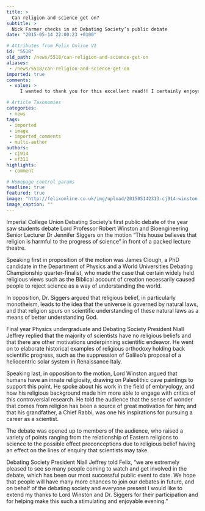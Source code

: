 ```yaml
---
title: >
  Can religion and science get on?
subtitle: >
  Nick Farmer checks in at Debating Society’s public debate
date: "2015-05-14 22:00:23 +0100"

# Attributes from Felix Online V1
id: "5518"
old_path: /news/5518/can-religion-and-science-get-on
aliases:
 - /news/5518/can-religion-and-science-get-on
imported: true
comments:
 - value: >
     I wanted to thank you for this excellent read!! I certainly enjoyed every bit of it. I've got you book-marked to look at new things you post… <br>ugg australia 6pm quiksilver http://test.negrifirman.com/?it-ugg-australia-6pm-quiksilver-3222.html,Saved as a favorite, I love your blog! <br>canada goose head office http://crownmodels.com/?usa-canada-goose-head-office-18818.html,Yet, John Wall getting spoken of as you obtain player which could turn around a operation. People merely don't recognize the amount of cash you can simply make making use of it. <br>crÃ©dits fifa gratuit http://creditsfut.com/,Maintain the good work and generating the crowd!| <br>nba 2k16 mt for sale http://www.sheffrec-cc.org.uk/modules.php?name=Forums&amp;file=viewtopic&amp;p=50804#50804

# Article Taxonomies
categories:
 - news
tags:
 - imported
 - image
 - imported_comments
 - multi-author
authors:
 - cj914
 - nf311
highlights:
 - comment

# Homepage control params
headline: true
featured: true
image: "http://felixonline.co.uk/img/upload/201505142313-cj914-winston-copy.jpg"
image_caption: ""
---
```


Imperial College Union Debating Society’s first public debate of the year saw students debate Lord Professor Robert Winston and Bioengineering Senior Lecturer Dr Jennifer Siggers on the motion “This house believes that religion is harmful to the progress of science” in front of a packed lecture theatre.

Speaking first in proposition of the motion was James Clough, a PhD candidate in the Department of Physics and a World Universities Debating Championship quarter-finalist, who made the case that certain widely held religious views such as the Biblical account of creation necessarily caused people to reject science as a way of understanding the world.

In opposition, Dr. Siggers argued that religious belief, in particularly monotheism, leads to the idea that the universe is governed by natural laws, and that religion spurs on scientific understanding of these natural laws as a means of better understanding God.

Final year Physics undergraduate and Debating Society President Niall Jeffrey replied that the majority of scientists have no religious beliefs and that there are other motivations underpinning scientific endeavor. He went on to elaborate historical examples of religious orthodoxy holding back scientific progress, such as the suppression of Galileo’s proposal of a heliocentric solar system in Renaissance Italy.

Speaking last, in opposition to the motion, Lord Winston argued that humans have an innate religiosity, drawing on Paleolithic cave paintings to support this point. He spoke about his work in the field of embryology, and how his religious background made him more able to engage with critics of this controversial research. He told the audience that the sense of wonder that comes from religion has been a source of great motivation for him; and that his grandfather, a Chief Rabbi, was one his inspirations for pursuing a career as a scientist.

The debate was opened up to members of the audience, who raised a variety of points ranging from the relationship of Eastern religions to science to the possible effect preconceptions due to religious belief having an effect on the lines of enquiry that scientists may take.

Debating Society President Niall Jeffrey told Felix, “we are extremely pleased to see so many people coming to watch and get involved in the debate, which has been our most successful public event to date. We hope that people will have many more chances to join our debates in future, and on behalf of the debating society and everyone present I would like to extend my thanks to Lord Winston and Dr. Siggers for their participation and for helping make this such a stimulating and enjoyable evening.”
